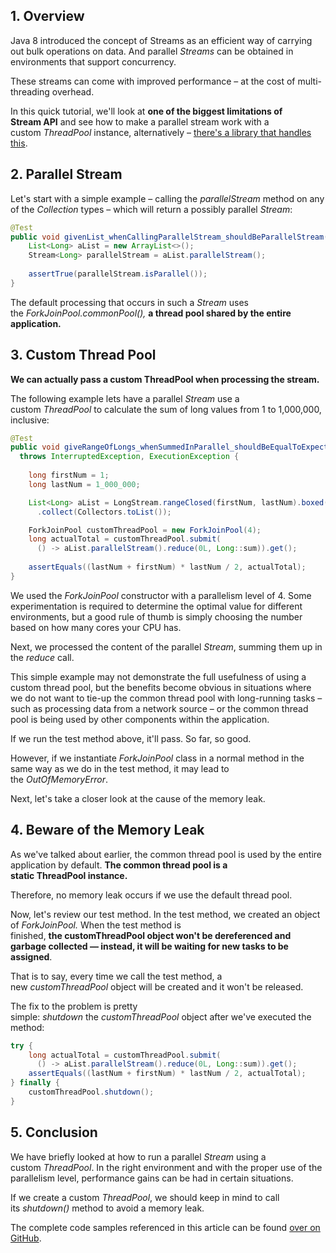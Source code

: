 
## 1. Overview

Java 8 introduced the concept of Streams as an efficient way of carrying out bulk operations on data. And parallel _Streams_ can be obtained in environments that support concurrency.

These streams can come with improved performance – at the cost of multi-threading overhead.

In this quick tutorial, we'll look at **one of the biggest limitations of Stream API** and see how to make a parallel stream work with a custom _ThreadPool_ instance, alternatively – [there's a library that handles this](https://github.com/pivovarit/parallel-collectors).

## 2. Parallel Stream

Let's start with a simple example – calling the _parallelStream_ method on any of the _Collection_ types – which will return a possibly parallel _Stream_:

```java
@Test
public void givenList_whenCallingParallelStream_shouldBeParallelStream(){
    List<Long> aList = new ArrayList<>();
    Stream<Long> parallelStream = aList.parallelStream();
        
    assertTrue(parallelStream.isParallel());
}
```

The default processing that occurs in such a _Stream_ uses the _ForkJoinPool.commonPool(),_ **a thread pool shared by the entire application.**

## 3. Custom Thread Pool

**We can actually pass a custom ThreadPool when processing the stream.**

The following example lets have a parallel _Stream_ use a custom _ThreadPool_ to calculate the sum of long values from 1 to 1,000,000, inclusive:

```java
@Test
public void giveRangeOfLongs_whenSummedInParallel_shouldBeEqualToExpectedTotal() 
  throws InterruptedException, ExecutionException {
    
    long firstNum = 1;
    long lastNum = 1_000_000;

    List<Long> aList = LongStream.rangeClosed(firstNum, lastNum).boxed()
      .collect(Collectors.toList());

    ForkJoinPool customThreadPool = new ForkJoinPool(4);
    long actualTotal = customThreadPool.submit(
      () -> aList.parallelStream().reduce(0L, Long::sum)).get();
 
    assertEquals((lastNum + firstNum) * lastNum / 2, actualTotal);
}
```

We used the _ForkJoinPool_ constructor with a parallelism level of 4. Some experimentation is required to determine the optimal value for different environments, but a good rule of thumb is simply choosing the number based on how many cores your CPU has.

Next, we processed the content of the parallel _Stream_, summing them up in the _reduce_ call.

This simple example may not demonstrate the full usefulness of using a custom thread pool, but the benefits become obvious in situations where we do not want to tie-up the common thread pool with long-running tasks – such as processing data from a network source – or the common thread pool is being used by other components within the application.

If we run the test method above, it'll pass. So far, so good.

However, if we instantiate _ForkJoinPool_ class in a normal method in the same way as we do in the test method, it may lead to the _OutOfMemoryError_.

Next, let's take a closer look at the cause of the memory leak.

## 4. Beware of the Memory Leak

As we've talked about earlier, the common thread pool is used by the entire application by default. **The common thread pool is a static ThreadPool instance.**

Therefore, no memory leak occurs if we use the default thread pool.

Now, let's review our test method. In the test method, we created an object of _ForkJoinPool._ When the test method is finished, **the customThreadPool object won't be dereferenced and garbage collected — instead, it will be waiting for new tasks to be assigned**.

That is to say, every time we call the test method, a new _customThreadPool_ object will be created and it won't be released.

The fix to the problem is pretty simple: _shutdown_ the _customThreadPool_ object after we've executed the method:

```java
try {
    long actualTotal = customThreadPool.submit(
      () -> aList.parallelStream().reduce(0L, Long::sum)).get();
    assertEquals((lastNum + firstNum) * lastNum / 2, actualTotal);
} finally {
    customThreadPool.shutdown();
}
```

## 5. Conclusion

We have briefly looked at how to run a parallel _Stream_ using a custom _ThreadPool_. In the right environment and with the proper use of the parallelism level, performance gains can be had in certain situations.

If we create a custom _ThreadPool_, we should keep in mind to call its _shutdown()_ method to avoid a memory leak.

The complete code samples referenced in this article can be found [over on GitHub](https://github.com/eugenp/tutorials/tree/master/core-java-modules/core-java-concurrency-collections).
